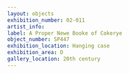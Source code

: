 ```yaml
---
layout: objects
exhibition_number: 02-011
artist_info: 
label: A Proper Newe Booke of Cokerye
object_number: SP447
exhibition_location: Hanging case
exhibition_area: D
gallery_location: 20th century 
---
```

